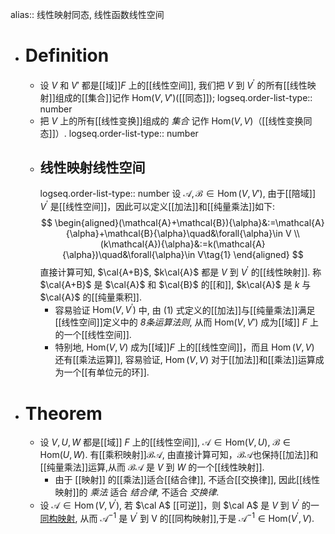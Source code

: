 alias:: 线性映射同态, 线性函数线性空间

- # Definition
	- 设 $V$ 和 $V'$ 都是[[域]]$F$ 上的[[线性空间]], 我们把 $V$ 到 $V^{\prime}$ 的所有[[线性映射]]组成的[[集合]]记作 $\mathrm{Hom}(V,V')$([[同态]]); 
	  logseq.order-list-type:: number
	- 把 $V$ 上的所有[[线性变换]]组成的 *集合* 记作 $\mathrm{Hom}(V,V)$（[[线性变换同态]]）.
	  logseq.order-list-type:: number
	- ## 线性映射线性空间
	  logseq.order-list-type:: number
	  设 $\mathcal{A, B} ∈ \operatorname{Hom}(V,V')$, 由于[[陪域]] $V^{\prime}$ 是[[线性空间]]，因此可以定义[[加法]]和[[纯量乘法]]如下:
	  $$
	  \begin{aligned}(\mathcal{A}+\mathcal{B}){\alpha}&:=\mathcal{A}{\alpha}+\mathcal{B}{\alpha}\quad&\forall{\alpha}\in V \\
	  (k\mathcal{A}){\alpha}&:=k(\mathcal{A}{\alpha})\quad&\forall{\alpha}\in V\tag{1}
	  \end{aligned}
	  $$
	  直接计算可知, $\cal{A+B}$, $k\cal{A}$ 都是 $V$ 到 $V^{\prime}$ 的[[线性映射]]. 称 $\cal{A+B}$ 是 $\cal{A}$ 和 $\cal{B}$ 的[[和]], $k\cal{A}$ 是 $k$ 与 $\cal{A}$ 的[[纯量乘积]].
		- 容易验证 $\mathrm{Hom}(V,V^{\prime})$ 中, 由 $(1)$ 式定义的[[加法]]与[[纯量乘法]]满足[[线性空间]]定义中的 *8条运算法则*, 从而 $\mathrm{Hom}(V ,V')$ 成为[[域]] $F$ 上的一个[[线性空间]].
		- 特别地, $\mathrm{Hom}(V,V)$ 成为[[域]]$F$ 上的[[线性空间]]，而且 $\operatorname{Hom}(V,V)$ 还有[[乘法运算]], 容易验证, $\operatorname{Hom}(V,V)$ 对于[[加法]]和[[乘法]]运算成为一个[[有单位元的环]].
- # Theorem
	- 设 $V, U, W$ 都是[[域]] $F$ 上的[[线性空间]], $\mathcal{A}∈ \mathrm{Hom}(V,U)$, $\mathcal{B}\in\mathrm{Hom}(U,W)$. 
	  有[[乘积映射]]$\mathcal{BA}$, 由直接计算可知，$\mathcal{BA}$也保持[[加法]]和[[纯量乘法]]运算,从而 $\mathcal{BA}$ 是 $V$ 到 $W$ 的一个[[线性映射]].
		- 由于 [[映射]] 的[[乘法]]适合[[结合律]], 不适合[[交换律]], 
		  因此[[线性映射]]的 *乘法* 适合 *结合律*, 不适合 *交换律*.
	- 设 $\mathcal{A}\in\operatorname{Hom}(V,V^{\prime})$, 若 $\cal A$ [[可逆]]，则 $\cal A$ 是 $V$ 到 $V^{\prime}$ 的一[同构映射]([[线性空间的同构]]), 从而 $\mathcal{A}^{-1}$ 是 $V^{\prime}$ 到 $\text{V}$ 的[[同构映射]],于是 $\mathcal{A}^{-1}\in\mathrm{Hom}(V^{\prime},V)$.